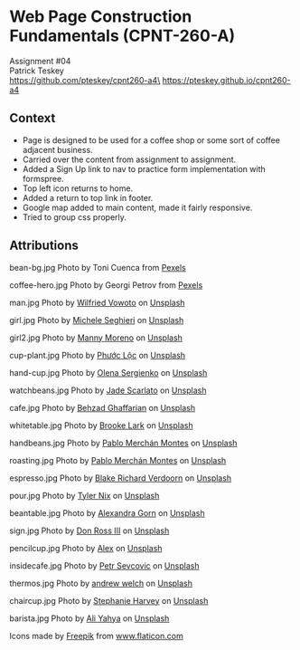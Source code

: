 # Web Page Construction Fundamentals (CPNT-260-A)

Assignment #04\
Patrick Teskey\
https://github.com/pteskey/cpnt260-a4\
https://pteskey.github.io/cpnt260-a4

## Context

- Page is designed to be used for a coffee shop or some sort of coffee adjacent business.
- Carried over the content from assignment to assignment.
- Added a Sign Up link to nav to practice form implementation with formspree.
- Top left icon returns to home.
- Added a return to top link in footer.
- Google map added to main content, made it fairly responsive.
- Tried to group css properly.

## Attributions

bean-bg.jpg Photo by Toni Cuenca from <a href="https://www.pexels.com/photo/brown-coffee-beans-585750/">Pexels</a>

coffee-hero.jpg Photo by Georgi Petrov from <a href="https://www.pexels.com/photo/photo-of-open-coffee-press-beside-glass-872891/">Pexels</a>


man.jpg <span>Photo by <a href="https://unsplash.com/@w_vowoto?utm_source=unsplash&amp;utm_medium=referral&amp;utm_content=creditCopyText">Wilfried Vowoto</a> on <a href="https://unsplash.com/t/people?utm_source=unsplash&amp;utm_medium=referral&amp;utm_content=creditCopyText">Unsplash</a></span>

girl.jpg <span>Photo by <a href="https://unsplash.com/@micheleseghieri?utm_source=unsplash&amp;utm_medium=referral&amp;utm_content=creditCopyText">Michele Seghieri</a> on <a href="https://unsplash.com/t/people?utm_source=unsplash&amp;utm_medium=referral&amp;utm_content=creditCopyText">Unsplash</a></span>

girl2.jpg <span>Photo by <a href="https://unsplash.com/@mannydream?utm_source=unsplash&amp;utm_medium=referral&amp;utm_content=creditCopyText">Manny Moreno</a> on <a href="https://unsplash.com/t/people?utm_source=unsplash&amp;utm_medium=referral&amp;utm_content=creditCopyText">Unsplash</a></span>

cup-plant.jpg <span>Photo by <a href="https://unsplash.com/@nlpl2012?utm_source=unsplash&amp;utm_medium=referral&amp;utm_content=creditCopyText">Phước Lộc</a> on <a href="https://unsplash.com/s/photos/coffee?utm_source=unsplash&amp;utm_medium=referral&amp;utm_content=creditCopyText">Unsplash</a></span>

hand-cup.jpg <span>Photo by <a href="https://unsplash.com/@olenkasergienko?utm_source=unsplash&amp;utm_medium=referral&amp;utm_content=creditCopyText">Olena Sergienko</a> on <a href="https://unsplash.com/s/photos/coffee?utm_source=unsplash&amp;utm_medium=referral&amp;utm_content=creditCopyText">Unsplash</a></span>

watchbeans.jpg <span>Photo by <a href="https://unsplash.com/@jadocarts?utm_source=unsplash&amp;utm_medium=referral&amp;utm_content=creditCopyText">Jade Scarlato</a> on <a href="https://unsplash.com/s/photos/coffee?utm_source=unsplash&amp;utm_medium=referral&amp;utm_content=creditCopyText">Unsplash</a></span>

cafe.jpg <span>Photo by <a href="https://unsplash.com/@behz?utm_source=unsplash&amp;utm_medium=referral&amp;utm_content=creditCopyText">Behzad Ghaffarian</a> on <a href="https://unsplash.com/s/photos/cafe?utm_source=unsplash&amp;utm_medium=referral&amp;utm_content=creditCopyText">Unsplash</a></span>

whitetable.jpg <span>Photo by <a href="https://unsplash.com/@brookelark?utm_source=unsplash&amp;utm_medium=referral&amp;utm_content=creditCopyText">Brooke Lark</a> on <a href="https://unsplash.com/s/photos/coffee?utm_source=unsplash&amp;utm_medium=referral&amp;utm_content=creditCopyText">Unsplash</a></span>

handbeans.jpg <span>Photo by <a href="https://unsplash.com/@pablomerchanm?utm_source=unsplash&amp;utm_medium=referral&amp;utm_content=creditCopyText">Pablo Merchán Montes</a> on <a href="https://unsplash.com/s/photos/coffee?utm_source=unsplash&amp;utm_medium=referral&amp;utm_content=creditCopyText">Unsplash</a></span>

roasting.jpg <span>Photo by <a href="https://unsplash.com/@pablomerchanm?utm_source=unsplash&amp;utm_medium=referral&amp;utm_content=creditCopyText">Pablo Merchán Montes</a> on <a href="https://unsplash.com/s/photos/coffee?utm_source=unsplash&amp;utm_medium=referral&amp;utm_content=creditCopyText">Unsplash</a></span>

espresso.jpg <span>Photo by <a href="https://unsplash.com/@blakeverdoorn?utm_source=unsplash&amp;utm_medium=referral&amp;utm_content=creditCopyText">Blake Richard Verdoorn</a> on <a href="https://unsplash.com/s/photos/coffee?utm_source=unsplash&amp;utm_medium=referral&amp;utm_content=creditCopyText">Unsplash</a></span>

pour.jpg <span>Photo by <a href="https://unsplash.com/@jtylernix?utm_source=unsplash&amp;utm_medium=referral&amp;utm_content=creditCopyText">Tyler Nix</a> on <a href="https://unsplash.com/s/photos/coffee?utm_source=unsplash&amp;utm_medium=referral&amp;utm_content=creditCopyText">Unsplash</a></span>

beantable.jpg <span>Photo by <a href="https://unsplash.com/@alexagorn?utm_source=unsplash&amp;utm_medium=referral&amp;utm_content=creditCopyText">Alexandra Gorn</a> on <a href="https://unsplash.com/s/photos/coffee?utm_source=unsplash&amp;utm_medium=referral&amp;utm_content=creditCopyText">Unsplash</a></span>

sign.jpg <span>Photo by <a href="https://unsplash.com/@drossthethird?utm_source=unsplash&amp;utm_medium=referral&amp;utm_content=creditCopyText">Don Ross III</a> on <a href="https://unsplash.com/s/photos/coffee?utm_source=unsplash&amp;utm_medium=referral&amp;utm_content=creditCopyText">Unsplash</a></span>

pencilcup.jpg <span>Photo by <a href="https://unsplash.com/@worthyofelegance?utm_source=unsplash&amp;utm_medium=referral&amp;utm_content=creditCopyText">Alex</a> on <a href="https://unsplash.com/s/photos/coffee?utm_source=unsplash&amp;utm_medium=referral&amp;utm_content=creditCopyText">Unsplash</a></span>

insidecafe.jpg <span>Photo by <a href="https://unsplash.com/@sevcovic23?utm_source=unsplash&amp;utm_medium=referral&amp;utm_content=creditCopyText">Petr Sevcovic</a> on <a href="https://unsplash.com/s/photos/coffee?utm_source=unsplash&amp;utm_medium=referral&amp;utm_content=creditCopyText">Unsplash</a></span>

thermos.jpg <span>Photo by <a href="https://unsplash.com/@andrewwelch3?utm_source=unsplash&amp;utm_medium=referral&amp;utm_content=creditCopyText">andrew welch</a> on <a href="https://unsplash.com/s/photos/coffee?utm_source=unsplash&amp;utm_medium=referral&amp;utm_content=creditCopyText">Unsplash</a></span>

chaircup.jpg <span>Photo by <a href="https://unsplash.com/@stephanieharvey?utm_source=unsplash&amp;utm_medium=referral&amp;utm_content=creditCopyText">Stephanie Harvey</a> on <a href="https://unsplash.com/s/photos/coffee?utm_source=unsplash&amp;utm_medium=referral&amp;utm_content=creditCopyText">Unsplash</a></span>

barista.jpg <span>Photo by <a href="https://unsplash.com/@ayahya09?utm_source=unsplash&amp;utm_medium=referral&amp;utm_content=creditCopyText">Ali Yahya</a> on <a href="https://unsplash.com/s/photos/coffee?utm_source=unsplash&amp;utm_medium=referral&amp;utm_content=creditCopyText">Unsplash</a></span>

Icons made by <a href="https://www.freepik.com" title="Freepik">Freepik</a> from <a href="https://www.flaticon.com/" title="Flaticon">www.flaticon.com</a>


